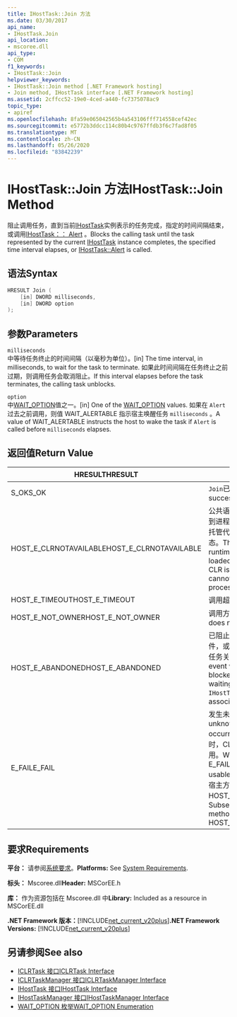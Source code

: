```yaml
---
title: IHostTask::Join 方法
ms.date: 03/30/2017
api_name:
- IHostTask.Join
api_location:
- mscoree.dll
api_type:
- COM
f1_keywords:
- IHostTask::Join
helpviewer_keywords:
- IHostTask::Join method [.NET Framework hosting]
- Join method, IHostTask interface [.NET Framework hosting]
ms.assetid: 2cffcc52-19e0-4ced-a440-fc7375078ac9
topic_type:
- apiref
ms.openlocfilehash: 8fa59e065042565b4a543106fff714558cef42ec
ms.sourcegitcommit: e5772b3ddcc114c80b4c9767ffdb3f6c7fad8f05
ms.translationtype: MT
ms.contentlocale: zh-CN
ms.lasthandoff: 05/26/2020
ms.locfileid: "83842239"
---
```

# <a name="ihosttaskjoin-method"></a><span data-ttu-id="7eddd-102">IHostTask::Join 方法</span><span class="sxs-lookup"><span data-stu-id="7eddd-102">IHostTask::Join Method</span></span>
<span data-ttu-id="7eddd-103">阻止调用任务，直到当前[IHostTask](../../../../docs/framework/unmanaged-api/hosting/ihosttask-interface.md)实例表示的任务完成，指定的时间间隔结束，或调用[IHostTask：： Alert](ihosttask-alert-method.md) 。</span><span class="sxs-lookup"><span data-stu-id="7eddd-103">Blocks the calling task until the task represented by the current [IHostTask](../../../../docs/framework/unmanaged-api/hosting/ihosttask-interface.md) instance completes, the specified time interval elapses, or [IHostTask::Alert](ihosttask-alert-method.md) is called.</span></span>  
  
## <a name="syntax"></a><span data-ttu-id="7eddd-104">语法</span><span class="sxs-lookup"><span data-stu-id="7eddd-104">Syntax</span></span>  
  
```cpp  
HRESULT Join (  
    [in] DWORD milliseconds,  
    [in] DWORD option  
);  
```  
  
## <a name="parameters"></a><span data-ttu-id="7eddd-105">参数</span><span class="sxs-lookup"><span data-stu-id="7eddd-105">Parameters</span></span>  
 `milliseconds`  
 <span data-ttu-id="7eddd-106">中等待任务终止的时间间隔（以毫秒为单位）。</span><span class="sxs-lookup"><span data-stu-id="7eddd-106">[in] The time interval, in milliseconds, to wait for the task to terminate.</span></span> <span data-ttu-id="7eddd-107">如果此时间间隔在任务终止之前过期，则调用任务会取消阻止。</span><span class="sxs-lookup"><span data-stu-id="7eddd-107">If this interval elapses before the task terminates, the calling task unblocks.</span></span>  
  
 `option`  
 <span data-ttu-id="7eddd-108">中[WAIT_OPTION](wait-option-enumeration.md)值之一。</span><span class="sxs-lookup"><span data-stu-id="7eddd-108">[in] One of the [WAIT_OPTION](wait-option-enumeration.md) values.</span></span> <span data-ttu-id="7eddd-109">如果在 `Alert` 过去之前调用，则值 WAIT_ALERTABLE 指示宿主唤醒任务 `milliseconds` 。</span><span class="sxs-lookup"><span data-stu-id="7eddd-109">A value of WAIT_ALERTABLE instructs the host to wake the task if `Alert` is called before `milliseconds` elapses.</span></span>  
  
## <a name="return-value"></a><span data-ttu-id="7eddd-110">返回值</span><span class="sxs-lookup"><span data-stu-id="7eddd-110">Return Value</span></span>  
  
|<span data-ttu-id="7eddd-111">HRESULT</span><span class="sxs-lookup"><span data-stu-id="7eddd-111">HRESULT</span></span>|<span data-ttu-id="7eddd-112">说明</span><span class="sxs-lookup"><span data-stu-id="7eddd-112">Description</span></span>|  
|-------------|-----------------|  
|<span data-ttu-id="7eddd-113">S_OK</span><span class="sxs-lookup"><span data-stu-id="7eddd-113">S_OK</span></span>|<span data-ttu-id="7eddd-114">`Join`已成功返回。</span><span class="sxs-lookup"><span data-stu-id="7eddd-114">`Join` returned successfully.</span></span>|  
|<span data-ttu-id="7eddd-115">HOST_E_CLRNOTAVAILABLE</span><span class="sxs-lookup"><span data-stu-id="7eddd-115">HOST_E_CLRNOTAVAILABLE</span></span>|<span data-ttu-id="7eddd-116">公共语言运行时（CLR）未加载到进程中，或 CLR 处于无法运行托管代码或成功处理调用的状态。</span><span class="sxs-lookup"><span data-stu-id="7eddd-116">The common language runtime (CLR) has not been loaded into a process, or the CLR is in a state in which it cannot run managed code or process the call successfully.</span></span>|  
|<span data-ttu-id="7eddd-117">HOST_E_TIMEOUT</span><span class="sxs-lookup"><span data-stu-id="7eddd-117">HOST_E_TIMEOUT</span></span>|<span data-ttu-id="7eddd-118">调用超时。</span><span class="sxs-lookup"><span data-stu-id="7eddd-118">The call timed out.</span></span>|  
|<span data-ttu-id="7eddd-119">HOST_E_NOT_OWNER</span><span class="sxs-lookup"><span data-stu-id="7eddd-119">HOST_E_NOT_OWNER</span></span>|<span data-ttu-id="7eddd-120">调用方不拥有该锁。</span><span class="sxs-lookup"><span data-stu-id="7eddd-120">The caller does not own the lock.</span></span>|  
|<span data-ttu-id="7eddd-121">HOST_E_ABANDONED</span><span class="sxs-lookup"><span data-stu-id="7eddd-121">HOST_E_ABANDONED</span></span>|<span data-ttu-id="7eddd-122">已阻止的线程或纤程正在等待事件，或当前 `IHostTask` 实例未与任务关联时，已取消该事件。</span><span class="sxs-lookup"><span data-stu-id="7eddd-122">An event was canceled while a blocked thread or fiber was waiting on it, or the current `IHostTask` instance is not associated with a task.</span></span>|  
|<span data-ttu-id="7eddd-123">E_FAIL</span><span class="sxs-lookup"><span data-stu-id="7eddd-123">E_FAIL</span></span>|<span data-ttu-id="7eddd-124">发生未知的灾难性故障。</span><span class="sxs-lookup"><span data-stu-id="7eddd-124">An unknown catastrophic failure occurred.</span></span> <span data-ttu-id="7eddd-125">当方法返回 E_FAIL 时，CLR 在该进程内将不再可用。</span><span class="sxs-lookup"><span data-stu-id="7eddd-125">When a method returns E_FAIL, the CLR is no longer usable within the process.</span></span> <span data-ttu-id="7eddd-126">对宿主方法的后续调用会返回 HOST_E_CLRNOTAVAILABLE。</span><span class="sxs-lookup"><span data-stu-id="7eddd-126">Subsequent calls to hosting methods return HOST_E_CLRNOTAVAILABLE.</span></span>|  
  
## <a name="requirements"></a><span data-ttu-id="7eddd-127">要求</span><span class="sxs-lookup"><span data-stu-id="7eddd-127">Requirements</span></span>  
 <span data-ttu-id="7eddd-128">**平台：** 请参阅[系统要求](../../get-started/system-requirements.md)。</span><span class="sxs-lookup"><span data-stu-id="7eddd-128">**Platforms:** See [System Requirements](../../get-started/system-requirements.md).</span></span>  
  
 <span data-ttu-id="7eddd-129">**标头：** Mscoree.dll</span><span class="sxs-lookup"><span data-stu-id="7eddd-129">**Header:** MSCorEE.h</span></span>  
  
 <span data-ttu-id="7eddd-130">**库：** 作为资源包括在 Mscoree.dll 中</span><span class="sxs-lookup"><span data-stu-id="7eddd-130">**Library:** Included as a resource in MSCorEE.dll</span></span>  
  
 <span data-ttu-id="7eddd-131">**.NET Framework 版本：**[!INCLUDE[net_current_v20plus](../../../../includes/net-current-v20plus-md.md)]</span><span class="sxs-lookup"><span data-stu-id="7eddd-131">**.NET Framework Versions:** [!INCLUDE[net_current_v20plus](../../../../includes/net-current-v20plus-md.md)]</span></span>  
  
## <a name="see-also"></a><span data-ttu-id="7eddd-132">另请参阅</span><span class="sxs-lookup"><span data-stu-id="7eddd-132">See also</span></span>

- [<span data-ttu-id="7eddd-133">ICLRTask 接口</span><span class="sxs-lookup"><span data-stu-id="7eddd-133">ICLRTask Interface</span></span>](iclrtask-interface.md)
- [<span data-ttu-id="7eddd-134">ICLRTaskManager 接口</span><span class="sxs-lookup"><span data-stu-id="7eddd-134">ICLRTaskManager Interface</span></span>](iclrtaskmanager-interface.md)
- [<span data-ttu-id="7eddd-135">IHostTask 接口</span><span class="sxs-lookup"><span data-stu-id="7eddd-135">IHostTask Interface</span></span>](ihosttask-interface.md)
- [<span data-ttu-id="7eddd-136">IHostTaskManager 接口</span><span class="sxs-lookup"><span data-stu-id="7eddd-136">IHostTaskManager Interface</span></span>](ihosttaskmanager-interface.md)
- [<span data-ttu-id="7eddd-137">WAIT_OPTION 枚举</span><span class="sxs-lookup"><span data-stu-id="7eddd-137">WAIT_OPTION Enumeration</span></span>](wait-option-enumeration.md)
